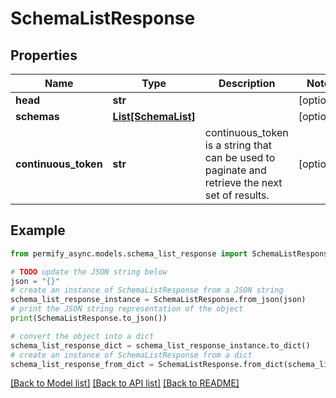 # SchemaListResponse


## Properties

Name | Type | Description | Notes
------------ | ------------- | ------------- | -------------
**head** | **str** |  | [optional] 
**schemas** | [**List[SchemaList]**](SchemaList.md) |  | [optional] 
**continuous_token** | **str** | continuous_token is a string that can be used to paginate and retrieve the next set of results. | [optional] 

## Example

```python
from permify_async.models.schema_list_response import SchemaListResponse

# TODO update the JSON string below
json = "{}"
# create an instance of SchemaListResponse from a JSON string
schema_list_response_instance = SchemaListResponse.from_json(json)
# print the JSON string representation of the object
print(SchemaListResponse.to_json())

# convert the object into a dict
schema_list_response_dict = schema_list_response_instance.to_dict()
# create an instance of SchemaListResponse from a dict
schema_list_response_from_dict = SchemaListResponse.from_dict(schema_list_response_dict)
```
[[Back to Model list]](../README.md#documentation-for-models) [[Back to API list]](../README.md#documentation-for-api-endpoints) [[Back to README]](../README.md)


